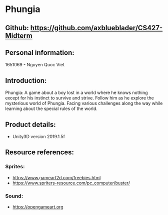 # Phungia

## Github: https://github.com/axblueblader/CS427-Midterm

## Personal information: 
1651069 - Nguyen Quoc Viet

## Introduction:
Phungia: A game about a boy lost in a world where he knows nothing except for his instinct to survive and strive. Follow him as he explore the mysterious world of Phungia. Facing various challenges along the way while learning about the special rules of the world.

## Product details:
- Unity3D version 2019.1.5f

## Resource references:
### Sprites: 
- https://www.gameart2d.com/freebies.html
- https://www.spriters-resource.com/pc_computer/buster/

### Sound:
- https://opengameart.org


